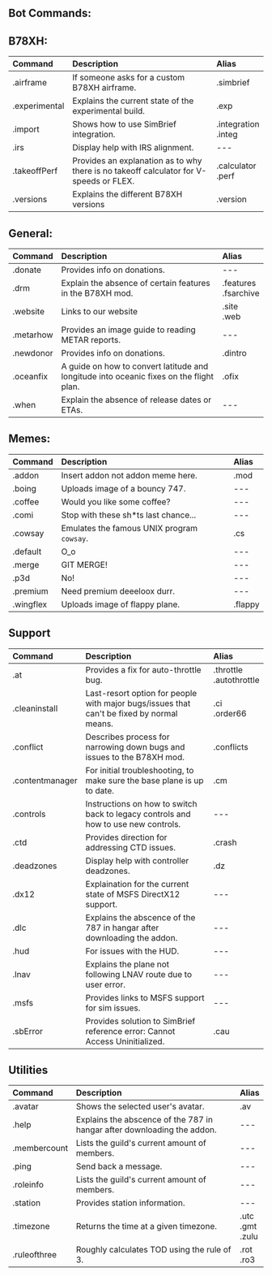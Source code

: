 ## Bot Commands:

## B78XH:

| Command       | Description                                                                            | Alias                    |
|:--------------|:---------------------------------------------------------------------------------------|:-------------------------|
| .airframe     | If someone asks for a custom B78XH airframe.                                           | .simbrief                |
| .experimental | Explains the current state of the experimental build.                                  | .exp                     |
| .import       | Shows how to use SimBrief integration.                                                 | .integration <br> .integ |
| .irs          | Display help with IRS alignment.                                                       | ---                      |
| .takeoffPerf  | Provides an explanation as to why there is no takeoff calculator for V-speeds or FLEX. | .calculator <br> .perf   |
| .versions     | Explains the different B78XH versions                                                  | .version                 |

## General:

| Command   | Description                                                                             | Alias                     |
|:----------|:----------------------------------------------------------------------------------------|:--------------------------|
| .donate   | Provides info on donations.                                                             | ---                       |
| .drm      | Explain the absence of certain features in the B78XH mod.                               | .features <br> .fsarchive |
| .website  | Links to our website                                                                    | .site <br> .web           |
| .metarhow | Provides an image guide to reading METAR reports.                                       | ---                       |
| .newdonor | Provides info on donations.                                                             | .dintro                   |
| .oceanfix | A guide on how to convert latitude and longitude into oceanic fixes on the flight plan. | .ofix                     |
| .when     | Explain the absence of release dates or ETAs.                                           | ---                       |

## Memes:

| Command             | Description                                                                               | Alias                          |
|:--------------------|:------------------------------------------------------------------------------------------|:-------------------------------|
| .addon              | Insert addon not addon meme here.                                                         | .mod                           |
| .boing              | Uploads image of a bouncy 747.                                                            | ---                            |
| .coffee             | Would you like some coffee?                                                               | ---                            |
| .comi               | Stop with these sh*ts last chance...                                                      | ---                            |
| .cowsay             | Emulates the famous UNIX program `cowsay`.                                                | .cs                            |
| .default            | O_o                                                                                       | ---                            |
| .merge              | GIT MERGE!                                                                                | ---                            |
| .p3d                | No!                                                                                       | ---                            |
| .premium            | Need premium deeeloox durr.                                                               | ---                            |
| .wingflex           | Uploads image of flappy plane.                                                            | .flappy                        |

## Support

| Command             | Description                                                                               | Alias                          |
|:--------------------|:------------------------------------------------------------------------------------------|:-------------------------------|
| .at                 | Provides a fix for auto-throttle bug.                                                     | .throttle <br> .autothrottle   |
| .cleaninstall       | Last-resort option for people with major bugs/issues that can't be fixed by normal means. | .ci <br> .order66              |
| .conflict           | Describes process for narrowing down bugs and issues to the B78XH mod.                    | .conflicts                     |
| .contentmanager     | For initial troubleshooting, to make sure the base plane is up to date.                   | .cm                            |
| .controls           | Instructions on how to switch back to legacy controls and how to use new controls.        | ---                            |
| .ctd                | Provides direction for addressing CTD issues.                                             | .crash                         |
| .deadzones          | Display help with controller deadzones.                                                   | .dz                            |
| .dx12               | Explaination for the current state of MSFS DirectX12 support.                             | ---                            |
| .dlc                | Explains the abscence of the 787 in hangar after downloading the addon.                   | ---                            |
| .hud                | For issues with the HUD.                                                                  | ---                            |
| .lnav               | Explains the plane not following LNAV route due to user error.                            | ---                            |
| .msfs               | Provides links to MSFS support for sim issues.                                            | ---                            |
| .sbError            | Provides solution to SimBrief reference error: Cannot Access Uninitialized.               | .cau                           |

## Utilities

| Command             | Description                                                                               | Alias                          |
|:--------------------|:------------------------------------------------------------------------------------------|:-------------------------------|
| .avatar             | Shows the selected user's avatar.                                                         | .av                            |
| .help               | Explains the abscence of the 787 in hangar after downloading the addon.                   | ---                            |
| .membercount        | Lists the guild's current amount of members.                                              | ---                            |
| .ping               | Send back a message.                                                                      | ---                            |
| .roleinfo           | Lists the guild's current amount of members.                                              | ---                            |
| .station            | Provides station information.                                                             | ---                            |
| .timezone           | Returns the time at a given timezone.                                                     | .utc <br> .gmt <br> .zulu      |
| .ruleofthree        | Roughly calculates TOD using the rule of 3.                                               | .rot <br> .ro3                 |
